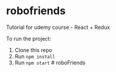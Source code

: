 # robofriends
Tutorial for udemy course - React + Redux

To run the project:

1. Clone this repo
2. Run `npm install`
3. Run `npm start`
#   r o b o F r i e n d s  
 